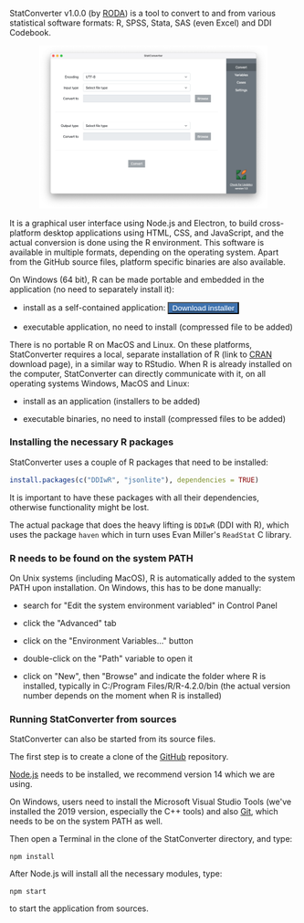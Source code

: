 <!-- https://github.com/pages-themes/modernist -->

StatConverter v1.0.0 (by [RODA](http://www.roda.ro)) is a tool to convert to and from various statistical software formats: R, SPSS, Stata, SAS (even Excel) and DDI Codebook.

<p align="center">
  <img src="StatConverter.png" alt="StatConverter screenshot" style="width:400px;"/>
</p>

It is a graphical user interface using Node.js and Electron, to build cross-platform desktop applications using HTML, CSS, and JavaScript, and the actual conversion is done using the R environment. This software is available in multiple formats, depending on the operating system. Apart from the GitHub source files, platform specific binaries are also available.

On Windows (64 bit), R can be made portable and embedded in the application (no need to separately install it):

- install as a self-contained application: <button type="button" style="background:#3E72AF;color:white;"><a href="https://github.com/RODA/Files/blob/main/StatConverter_Setup_1.0.0.exe?raw=true"><span style="color:white">Download installer</span></a></button>

- executable application, no need to install (compressed file to be added)


There is no portable R on MacOS and Linux. On these platforms, StatConverter requires a local, separate installation of R (link to [CRAN](https://cran.r-project.org/bin/) download page), in a similar way to RStudio. When R is already installed on the computer, StatConverter can directly communicate with it, on all operating systems Windows, MacOS and Linux:

- install as an application (installers to be added)

- executable binaries, no need to install (compressed files to be added)



### Installing the necessary R packages

StatConverter uses a couple of R packages that need to be installed:

```r
install.packages(c("DDIwR", "jsonlite"), dependencies = TRUE)
```

It is important to have these packages with all their dependencies, otherwise functionality might be lost.

The actual package that does the heavy lifting is `DDIwR` (DDI with R), which uses the package `haven` which in turn uses Evan Miller's `ReadStat` C library.

### R needs to be found on the system PATH

On Unix systems (including MacOS), R is automatically added to the system PATH upon installation. On Windows, this has to be done manually:

- search for "Edit the system environment variabled" in Control Panel

- click the "Advanced" tab

- click on the "Environment Variables..." button

- double-click on the "Path" variable to open it

- click on "New", then "Browse" and indicate the folder where R is installed, typically in C:/Program Files/R/R-4.2.0/bin
(the actual version number depends on the moment when R is installed)

### Running StatConverter from sources

StatConverter can also be started from its source files.

The first step is to create a clone of the [GitHub](https://github.com/RODA/StatConverter) repository.

[Node.js](https://nodejs.org/download/release/v14.18.2/) needs to be installed, we recommend version 14 which we are using.

On Windows, users need to install the Microsoft Visual Studio Tools (we've installed the 2019 version, especially the C++ tools) and also [Git](https://git-scm.com/downloads), which needs to be on the system PATH as well.

Then open a Terminal in the clone of the StatConverter directory, and type:

```
npm install
```

After Node.js will install all the necessary modules, type:

```
npm start
```

to start the application from sources.
